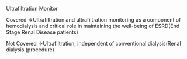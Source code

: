 Ultrafiltration Monitor

Covered
=>Ultrafiltration and ultrafiltration monitoring as a component of hemodialysis 
and critical role in maintaining the well-being of ESRD(End Stage Renal Disease patients)


Not Covered
=>Ultrafiltration, independent of conventional dialysis(Renal dialysis (procedure)



